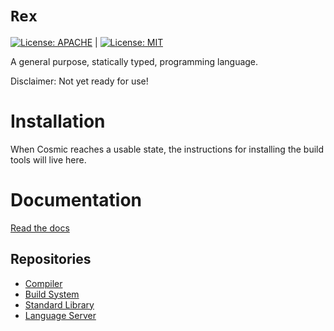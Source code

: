 # `Rex`
[![License: APACHE](https://img.shields.io/badge/License-Apache_2.0-blue.svg)](https://opensource.org/licenses/Apache-2.0) |
[![License: MIT](https://img.shields.io/badge/License-MIT-yellow.svg)](https://opensource.org/licenses/MIT)

A general purpose, statically typed, programming language.

Disclaimer: Not yet ready for use!

# Installation
When Cosmic reaches a usable state, the instructions for installing the build tools will live here.

# Documentation

[Read the docs](https://www.cosmic-lang.org)

## Repositories
- [Compiler](https://www.github.com/cosmic-lang/cosmic-c)
- [Build System](https://www.github.com/cosmic-lang/nebula)
- [Standard Library](https://www.github.com/cosmic-lang/cosmic-std)
- [Language Server](https://www.github.com/cosmic-lang/cosmic-ls)
